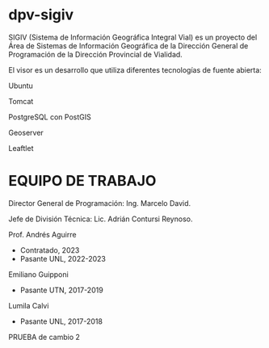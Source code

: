# dpv-sigiv

SIGIV (Sistema de Información Geográfica Integral Vial) es un proyecto del Área de Sistemas de Información Geográfica de la Dirección General de Programación de la Dirección Provincial de Vialidad.

El visor es un desarrollo que utiliza diferentes tecnologías de fuente abierta:

Ubuntu

Tomcat

PostgreSQL con PostGIS

Geoserver

Leaftlet


# EQUIPO DE TRABAJO

Director General de Programación: Ing. Marcelo David.

Jefe de División Técnica: Lic. Adrián Contursi Reynoso.

Prof. Andrés Aguirre
- Contratado, 2023
- Pasante UNL, 2022-2023

Emiliano Guipponi
- Pasante UTN, 2017-2019

Lumila Calvi
- Pasante UNL, 2017-2018

PRUEBA de cambio
2